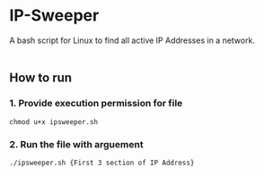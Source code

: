 # IP-Sweeper
A bash script for Linux to find all active IP Addresses in a network. <br><br>


## How to run

### 1. Provide execution permission for file
    chmod u+x ipsweeper.sh
  
### 2. Run the file with arguement
    ./ipsweeper.sh {First 3 section of IP Address}


